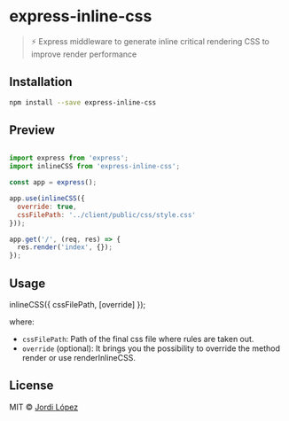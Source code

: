 # express-inline-css
> :zap: Express middleware to generate inline critical rendering CSS to improve render performance

## Installation

```sh
npm install --save express-inline-css
```

## Preview
```js

import express from 'express';
import inlineCSS from 'express-inline-css';

const app = express();

app.use(inlineCSS({
  override: true,
  cssFilePath: '../client/public/css/style.css'
}));

app.get('/', (req, res) => {
  res.render('index', {});
});

```

## Usage

inlineCSS({ cssFilePath, [override] });
<!-- {.font-large} -->
where:

- `cssFilePath`: Path of the final css file where rules are taken out.
- `override` (optional): It brings you the possibility to override the method render or use renderInlineCSS.

## License

MIT © [Jordi López](http://jlopezxs.github.io)
